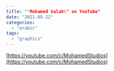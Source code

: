 ```yaml
---
title: ""Mohamed Salah\" on YouTube"
date: "2021-05-22"
categories: 
  - "arabic"
tags: 
  - "graphics"
---
```


[https://youtube.com/c/MohamedStudios](https://youtube.com/c/MohamedStudios)
